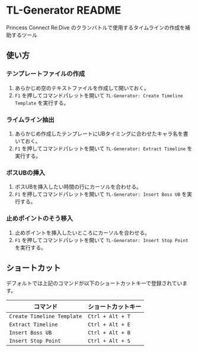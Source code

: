 # TL-Generator README

Princess Connect Re:Dive のクランバトルで使用するタイムラインの作成を補助するツール

## 使い方

### テンプレートファイルの作成

1. あらかじめ空のテキストファイルを作成して開いておく。
2. `F1` を押してコマンドパレットを開いて `TL-Generator: Create Timeline Template` を実行する。

### ライムライン抽出

1. あらかじめ作成したテンプレートにUBタイミングに合わせたキャラ名を書いておく。
2. `F1` を押してコマンドパレットを開いて `TL-Generator: Extract Timeline` を実行する。


### ボスUBの挿入

1. ボスUBを挿入したい時間の行にカーソルを合わせる。
2. `F1` を押してコマンドパレットを開いて `TL-Generator: Insert Boss UB` を実行する。

### 止めポイントのそう移入

1. 止めポイントを挿入したいところにカーソルを合わせる。
2. `F1` を押してコマンドパレットを開いて `TL-Generator: Insert Stop Point` を実行する。
## ショートカット

デフォルトでは上記のコマンドが以下のショートカットキーで登録されています。

| コマンド | ショートカットキー|
| ---- | ---- |
| `Create Timeline Template` | `Ctrl + Alt + T` |
| `Extract Timeline` | `Ctrl + Alt + E` |
| `Insert Boss UB` | `Ctrl + Alt + B`|
| `Insert Stop Point` | `Ctrl + Alt + S`|
